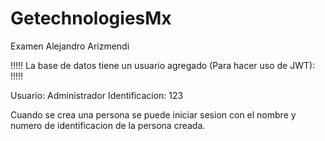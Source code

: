 # GetechnologiesMx
Examen Alejandro Arizmendi

!!!!! La base de datos tiene un usuario agregado (Para hacer uso de JWT): !!!!!

Usuario: Administrador
Identificacion: 123

Cuando se crea una persona se puede iniciar sesion con el nombre y numero de identificacion de la persona creada.
